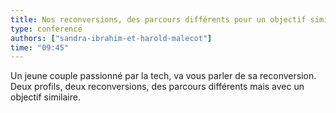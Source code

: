 ```yaml
---
title: Nos reconversions, des parcours différents pour un objectif similaire
type: conference
authors: ["sandra-ibrahim-et-harold-malecot"]
time: "09:45"
---
```


Un jeune couple passionné par la tech, va vous parler de sa reconversion.
Deux profils, deux reconversions, des parcours différents mais avec un objectif similaire.
